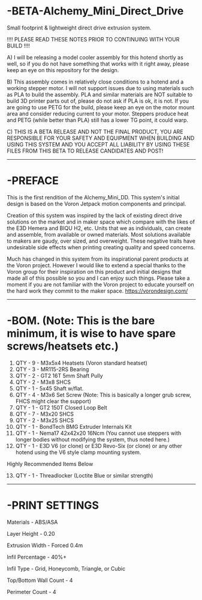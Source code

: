 # -BETA-Alchemy_Mini_Direct_Drive
Small footprint &amp; lightweight direct drive extrusion system.

!!!!  PLEASE READ THESE NOTES PRIOR TO CONTINUING WITH YOUR BUILD !!!!

A)  I will be releasing a model cooler assembly for this hotend shortly as well, so if you do not have something that works with it right away,
please keep an eye on this repository for the design.

B)  This assembly comes in relatively close conditions to a hotend and a working stepper motor.  I will not support issues due to using materials such as PLA to build the assembly.  PLA and similar materials are NOT suitable to build 3D printer parts out of, please do not ask if PLA is ok, it is not.  If you are going to use PETG for the build, please keep an eye on the motor mount area and consider reducing current to your motor.  Steppers produce heat and PETG (while better than PLA) still has a lower TG point, it could warp.

C)  THIS IS A BETA RELEASE AND NOT THE FINAL PRODUCT, YOU ARE RESPONSIBLE FOR YOUR SAFETY AND EQUIPMENT WHEN BUILDING AND USING THIS SYSTEM AND 
YOU ACCEPT ALL LIABILITY BY USING THESE FILES FROM THIS BETA TO RELEASE CANDIDATES AND POST!

-----------------------------------------------------------------------------------------------------------------------------------------------------------

# -PREFACE

This is the first rendition of the Alchemy_Mini_DD.   This system's initial design is based on the Voron Jetpack motion components and principal.  

Creation of this system was inspired by the lack of existing direct drive solutions on the market and in maker space which compare with the likes 
of the E3D Hemera and BIQU H2, etc.  Units that we as individuals, can create and assemble, from available or owned materials.  Most solutions available 
to makers are gaudy, over sized, and overweight.  These negative traits have undesirable side effects when printing creating quality and speed concerns.

Much has changed in this system from its inspirational parent products at the Voron project.   However I would like to extend a special thanks to the Voron
group for their inspiration on this product and initial designs that made all of this possible so you and I can enjoy such things.  Please take a moment if
you are not familiar with the Voron project to educate yourself on the hard work they commit to the maker space.  https://vorondesign.com/

-----------------------------------------------------------------------------------------------------------------------------------------------------------

# -BOM.  (Note: This is the bare minimum, it is wise to have spare screws/heatsets etc.)
1. QTY - 9 - M3x5x4 Heatsets (Voron standard heatset)
2. QTY - 3 - MR115-2RS Bearing
3. QTY - 2 - GT2 16T 5mm Shaft Pully
4. QTY - 2 - M3x8 SHCS
5. QTY - 1 - 5x45 Shaft w/flat.
6. QTY - 4 - M3x6 Set Screw (Note: This is basically a longer grub screw, FHCS might clear the support)
7. QTY - 1 - GT2 150T Closed Loop Belt
8. QTY - 7 - M3x20 SHCS
9. QTY - 2 - M3x25 SHCS
10. QTY - 1 - BondTech BMG Extruder Internals Kit
11. QTY - 1 - Nema17 42x42x20 16Ncm (You cannot use steppers with longer bodies without modifying the system, thus noted here.)
12. QTY - 1 - E3D V6 (or clone) or E3D Revo-Six (or clone) or any other hotend using the V6 style clamp mounting system.

Highly Recommended Items Below

13. QTY - 1 - Threadlocker (Loctite Blue or similar strength)

-----------------------------------------------------------------------------------------------------------------------------------------------------------

# -PRINT SETTINGS

Materials - ABS/ASA

Layer Height - 0.20

Extrusion Width - Forced 0.4m

Infil Percentage - 40%+

Infil Type - Grid, Honeycomb, Triangle, or Cubic

Top/Bottom Wall Count - 4

Perimeter Count - 4

